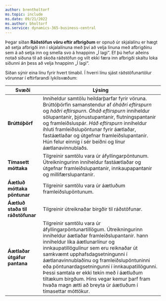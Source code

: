 ```yaml
---
author: brentholtorf
ms.topic: include
ms.date: 09/21/2022
ms.author: bholtorf
ms.service: dynamics-365-business-central
---
```

Þegar síðan **Ráðstöfun vöru eftir afbrigðum** er opnuð úr skjalalínu er hægt að setja afbrigði inn í skjalalínuna með því að velja línuna með afbrigðinu sem á að setja inn og smella svo á hnappinn „Í lagi“. Ef þú hefur aðeins notað síðuna til að skoða ráðstöfun og vilt ekki færa inn afbrigði skaltu loka síðunni án þess að velja hnappinn „Í lagi“.

Síðan sýnir eina línu fyrir hvert tímabil. Í hverri línu sjást ráðstöfunartölur vörunnar í eftirfarandi lykilsvæðum:

| Svæði | Lýsing |
|--|--|
| **Brúttóþörf**| Inniheldur samtölu heildarþarfar fyrir vöruna. Brúttóþörfin samanstendur af *óháðri eftirspurn* og *háðri eftirspurn*. *Óháð eftirspurn* inniheldur sölupantanir, þjónustupantanir, flutningspantanir og framleiðsluspár. *Háð eftirspurn* inniheldur íhluti framleiðslupöntunar fyrir áætlaðar, fastáætlaðar og útgefnar framleiðslupantanir. Hún felur einnig í sér beiðni og línur áætlanavinnublaðs.|
| **Tímasett móttaka** | Tilgreinir samtölu vara úr áfyllingarpöntunum. Útreikningurinn inniheldur fastáætlaðar og útgefnar framleiðslupantanir, innkaupapantanir og millifærslupantanir. |
| **Áætluð móttaka pöntunar** | Tilgreinir samtölu vara úr áætluðum framleiðslupöntunum. |
| **Áætluð staða til ráðstöfunar** | Tilgreinir útreiknaðar birgðir til ráðstöfunar. |
| **Áætlaðar útgáfur pantana** | Tilgreinir samtölu vara úr áfyllingarpöntunartillögum. Útreikningurinn inniheldur áætlaðar framleiðslupantanir. hann inniheldur líka áætlunarlínur og innkaupatillögulínur sem eru reiknaðar út samkvæmt upphafsdagsetningunni í áætlanavinnublaðinu og framleiðslupöntuninni eða pöntunardagsetningunni í innkaupatillögunni. Þessi samtala er ekki tekin með í áætluðum tiltækum birgðum. Hins vegar kemur þarf fram hvaða magn ætti að breyta úr áætluðum í tímasettar móttökur. |
